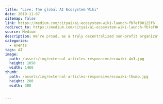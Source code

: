 ```yaml
---
title: "Live: The global AI Ecosystem Wiki"
date: 2019-11-07
sitemap: false
link: https://medium.com/cityai/ai-ecosystem-wiki-launch-fb7ef00125f6
redirect_to: https://medium.com/cityai/ai-ecosystem-wiki-launch-fb7ef00125f6
source: Medium
description: We’re proud, as a truly decentralized non-profit organization, to launch our first global initiative, the AI Ecosystem Wiki.
categories:
  - events
tags: AI
image:
  path: /assets/img/external-articles-responsive/ecowiki-4x3.jpg
  height: 1050
  width: 1400
thumb:
  path: /assets/img/external-articles-responsive/ecowiki-thumb.jpg
  height: 200
  width: 300


---
```


